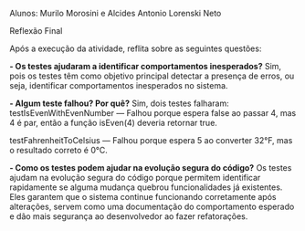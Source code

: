 Alunos: Murilo Morosini e Alcides Antonio Lorenski Neto


Reflexão Final

Após a execução da atividade, reflita sobre as seguintes questões:

**- Os testes ajudaram a identificar comportamentos inesperados?**
Sim, pois os testes têm como objetivo principal detectar a presença de erros, ou seja, identificar comportamentos inesperados no sistema.
  
**- Algum teste falhou? Por quê?**
Sim, dois testes falharam:
testIsEvenWithEvenNumber — Falhou porque espera false ao passar 4, mas 4 é par, então a função isEven(4) deveria retornar true.

testFahrenheitToCelsius — Falhou porque espera 5 ao converter 32°F, mas o resultado correto é 0°C.

**- Como os testes podem ajudar na evolução segura do código?**
Os testes ajudam na evolução segura do código porque permitem identificar rapidamente se alguma mudança quebrou funcionalidades já existentes. Eles garantem que o sistema continue funcionando corretamente após alterações, servem como uma documentação do comportamento esperado e dão mais segurança ao desenvolvedor ao fazer refatorações.
